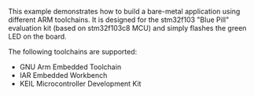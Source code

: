 This example demonstrates how to build a bare-metal application using
different ARM toolchains. It is designed for the stm32f103 "Blue Pill"
evaluation kit (based on stm32f103c8 MCU) and simply flashes the green
LED on the board.

The following toolchains are supported:

  * GNU Arm Embedded Toolchain
  * IAR Embedded Workbench
  * KEIL Microcontroller Development Kit
